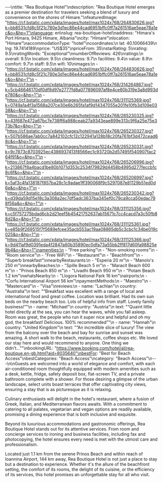 ---\ntitle: "Rea Boutique Hotel"\ndescription: "Rea Boutique Hotel emerges as a premier destination for travelers seeking a blend of luxury and convenience on the shores of Himare."\nfeaturedImage: "https://cf.bstatic.com/xdata/images/hotel/max1024x768/264830626.jpg?k=bb8531cfd8c5f21c780e3d1ec86e44cad6951bffc0ff7a261516ae5eae78a1ec&o=&hp=1"\nlanguage: en\nslug: rea-boutique-hotel\naddress: "Himara's Port Himara, 9425 Himare, Albania"\ncity: "Himare"\nlocation: "Himare"\naccommodationType: "hotel"\ncoordinates:\n  lat: 40.10066439\n  lng: 19.7414189\nprice: "US$35"\npriceFrom: 35\nstarRating: 5\nrating: 9.5\nratingWords: "Exceptional"\nnumberOfReviews: 426\nratings:\n  overall: 9.5\n  location: 9.5\n  cleanliness: 9.7\n  facilities: 9.4\n  value: 8.9\n  comfort: 9.7\n  staff: 9.5\n  wifi: 10\nimages:\n  - "https://cf.bstatic.com/xdata/images/hotel/max1024x768/264830626.jpg?k=bb8531cfd8c5f21c780e3d1ec86e44cad6951bffc0ff7a261516ae5eae78a1ec&o=&hp=1"\n  - "https://cf.bstatic.com/xdata/images/hotel/max1024x768/314264867.jpg?k=5cb46646170df0df9d97e2777fd8a077896097af8e4ce80b319e3a8d993de780&o=&hp=1"\n  - "https://cf.bstatic.com/xdata/images/hotel/max1024x768/311125369.jpg?k=0749a1a4f3a1568a207ce30e6b265fa1af9d14347055e201fe10fb3d109e0338&o=&hp=1"\n  - "https://cf.bstatic.com/xdata/images/hotel/max1024x768/265230325.jpg?k=43f687e472a67bc7e738ff6a988ceab27a9343eae899e313c9f6a25e75e373b7&o=&hp=1"\n  - "https://cf.bstatic.com/xdata/images/hotel/max1024x768/265230327.jpg?k=507b586ae7ab0cc7a842102cfc12c122941a128b18c20fa761bf3d472cead68c&o=&hp=1"\n  - "https://cf.bstatic.com/xdata/images/hotel/max1024x768/265230331.jpg?k=9c7873c8703925ec4386937413f8566ec1c93720b2d57495f540907fac264f91&o=&hp=1"\n  - "https://cf.bstatic.com/xdata/images/hotel/max1024x768/265206996.jpg?k=213867f8a4bacd1be80b1071d353c2534f79829d4458b4995d277feccb1c8c6f&o=&hp=1"\n  - "https://cf.bstatic.com/xdata/images/hotel/max1024x768/265206997.jpg?k=5af3c4fa138187f857ba28c1c9adae1ff390068f9c5297087e81129b51ed0d6e&o=&hp=1"\n  - "https://cf.bstatic.com/xdata/images/hotel/max1024x768/265230342.jpg?k=d39da59d15e18c3a308a2ec7df5adc3637ba345ef0c79ca9cca50edac798f56a&o=&hp=1"\n  - "https://cf.bstatic.com/xdata/images/hotel/max1024x768/311125356.jpg?k=c5f757275bdad6cb2d21eef5b45421752637ab15671c7cc4cacd7a3c50fb88d2&o=&hp=1"\n  - "https://cf.bstatic.com/xdata/images/hotel/max1024x768/311125361.jpg?k=e85b9f269515f7f5689efcee35acb553ac19aa08865db5c3cbc1c34be019c025&o=&hp=1"\n  - "https://cf.bstatic.com/xdata/images/hotel/max1024x768/311125366.jpg?k=9d411af9d0391eda4f2847a60b35890ec0dfa73a55bb2ff817d60fa98825e9b4&o=&hp=1"\namenities:\n  - "Free parking"\n  - "Non-smoking rooms"\n  - "Room service"\n  - "Free WiFi"\n  - "Restaurant"\n  - "Beachfront"\n  - "Superb breakfast"\nnearbyRestaurants:\n  - "Esperia 20 m"\n  - "Manolo's 250 m"\nnearbyBeaches:\n  - "Spille Beach 5 m"\n  - "Maracit Beach 600 m"\n  - "Prinos Beach 850 m"\n  - "Livadhi Beach 950 m"\n  - "Potam Beach 1.2 km"\nwhatsNearby:\n  - "Llogora National Park 16 km"\nairports:\n  - "Corfu International Airport 56 km"\npaymentMethods:\n  - "Maestro"\n  - "Mastercard"\n  - "Visa"\nreviews:\n  - name: "Lachlan"\n    country: "Australia"\n    text: "“Breakfast was excellent with a range of local and international food and great coffee. Location was brilliant. Had its own sun beds on the nearby beach too. Lots of helpful info from staff. Lovely family business!”"\n  - name: "Michael"\n    country: "Austria"\n    text: "“Quaint little hotel directly at the sea, you can hear the waves, while you fall asleep. Room was great, the people who run it super nice and helpful and oh my god, the breakfast! Delicious. 100% recommended”"\n  - name: "Hannah"\n    country: "United Kingdom"\n    text: "“An incredible slice of luxury! The view from the balcony over the beach and bay for sunrise and sunset was amazing. A short walk to the beach, restaurants, coffee shops etc. We loved our stay here and would recommend to anyone. One thing we didn’t...”"\nbookingURL: "https://www.booking.com/hotel/al/rea-boutique.en-gb.html?aid=8035640"\nbestFor: "Best for Beach Access"\nbestCategories: "Beach Access"\ncategory: "Beach Access"\n---\n\nGuests are welcomed into a world of elegance and comfort, with each air-conditioned room thoughtfully equipped with modern amenities such as a desk, kettle, fridge, safety deposit box, flat-screen TV, and a private bathroom complete with a shower. For those desiring a glimpse of the urban landscape, select units boast terraces that offer captivating city views, ensuring a stay that is as picturesque as it is relaxing.

Culinary enthusiasts will delight in the hotel's restaurant, where a fusion of Greek, Italian, and Mediterranean flavors awaits. With a commitment to catering to all palates, vegetarian and vegan options are readily available, promising a dining experience that is both inclusive and exquisite.

Beyond its luxurious accommodations and gastronomic offerings, Rea Boutique Hotel stands out for its attentive services. From room and concierge services to ironing and business facilities, including fax and photocopying, the hotel ensures every need is met with the utmost care and professionalism.

Located just 1.1 km from the serene Prinos Beach and within reach of Ioannina Airport, 144 km away, Rea Boutique Hotel is not just a place to stay but a destination to experience. Whether it's the allure of the beachfront setting, the comfort of its rooms, the delight of its cuisine, or the efficiency of its services, this hotel promises an unforgettable stay for all who visit.